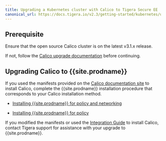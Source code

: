 ```yaml
---
title: Upgrading a Kubernetes cluster with Calico to Tigera Secure EE
canonical_url: https://docs.tigera.io/v2.3/getting-started/kubernetes/upgrade/upgrade-to-tsee
---
```


## Prerequisite

Ensure that the open source Calico cluster is on the latest v3.1.x
release.

If not, follow the [Calico upgrade documentation](https://docs.projectcalico.org/v3.1/getting-started/kubernetes/upgrade/)
before continuing.

## Upgrading Calico to {{site.prodname}}

If you used the manifests provided on the [Calico documentation site](https://docs.projectcalico.org/)
to install Calico, complete the {{site.prodname}} installation procedure that
corresponds to your Calico installation method.

- [Installing {{site.prodname}} for policy and networking](installation/calico)

- [Installing {{site.prodname}} for policy](installation/other)

If you modified the manifests or used the
[Integration Guide](https://docs.projectcalico.org/latest/getting-started/kubernetes/installation/integration)
to install Calico, contact Tigera support for assistance with your upgrade
to {{site.prodname}}.

